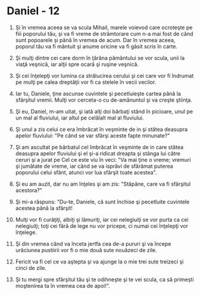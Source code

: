 # Daniel - 12

1. Şi în vremea aceea se va scula Mihail, marele voievod care ocroteşte pe fiii poporului tău, şi va fi vreme de strâmtorare cum n-a mai fost de când sunt popoarele şi până în vremea de acum. Dar în vremea aceea, poporul tău va fi mântuit şi anume oricine va fi găsit scris în carte. 

2. Şi mulţi dintre cei care dorm în ţărâna pământului se vor scula, unii la viaţă veşnică, iar alţii spre ocară şi ruşine veşnică. 

3. Şi cei înţelepţi vor lumina ca strălucirea cerului şi cei care vor fi îndrumat pe mulţi pe calea dreptăţii vor fi ca stelele în vecii vecilor. 

4. Iar tu, Daniele, ţine ascunse cuvintele şi pecetluieşte cartea până la sfârşitul vremii. Mulţi vor cerceta-o cu de-amănuntul şi va creşte ştiinţa. 

5. Şi eu, Daniel, m-am uitat, şi iată alţi doi bărbaţi stând în picioare, unul pe un mal al fluviului, iar altul pe celălalt mal al fluviului. 

6. Şi unul a zis celui ce era îmbrăcat în veşminte de in şi stătea deasupra apelor fluviului: "Pe când se var sfârşi aceste fapte minunate?" 

7. Şi am ascultat pe bărbatul cel îmbrăcat în veşminte de in care stătea deasupra apelor fluviului şi el şi-a ridicat dreapta şi stânga lui către ceruri şi a jurat pe Cel ce este viu în veci: "Va mai ţine o vreme; vremuri şi jumătate de vreme, iar când se va isprăvi de sfărâmat puterea poporului celui sfânt, atunci vor lua sfârşit toate acestea". 

8. Şi eu am auzit, dar nu am înţeles şi am zis: "Stăpâne, care va fi sfârşitul acestora?" 

9. Şi mi-a răspuns: "Du-te, Daniele, că sunt închise şi pecetluite cuvintele acestea până la sfârşit! 

10. Mulţi vor fi curăţiţi, albiţi şi lămuriţi, iar cei nelegiuiţi se vor purta ca cei nelegiuiţi; toţi cei fără de lege nu vor pricepe, ci numai cei înţelepţi vor înţelege.

11. Şi din vremea când va înceta jertfa cea de-a pururi şi va începe urâciunea pustiirii vor fi o mie două sute nouăzeci de zile. 

12. Fericit va fi cel ce va aştepta şi va ajunge la o mie trei sute treizeci şi cinci de zile. 

13. Şi tu mergi spre sfârşitul tău şi te odihneşte şi te vei scula, ca să primeşti moştenirea ta în vremea cea de apoi!". 

